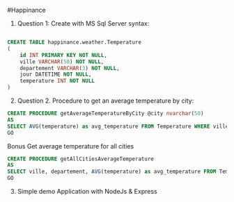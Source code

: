#Happinance

1. Question 1:
Create with MS Sql Server syntax:

````sql

CREATE TABLE happinance.weather.Temperature
(
    id INT PRIMARY KEY NOT NULL,
    ville VARCHAR(50) NOT NULL,
    departement VARCHAR(3) NOT NULL,
    jour DATETIME NOT NULL,
    temperature INT NOT NULL
)
````
2. Question 2.
Procedure to get an average temperature by city:

`````SQL
CREATE PROCEDURE getAverageTemperatureByCity @city nvarchar(50)
AS 
SELECT AVG(temperature) as avg_temperature FROM Temperature WHERE ville = @city GROUP BY ville
GO
`````
Bonus
Get average temperature for all cities
`````SQL
CREATE PROCEDURE getAllCitiesAverageTemperature
AS 
SELECT ville, departement, AVG(temperature) as avg_temperature FROM Temperature GROUP BY ville
GO
`````


3. Simple demo Application with NodeJs & Express 


